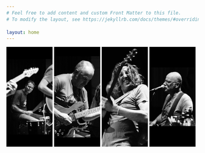 ```yaml
---
# Feel free to add content and custom Front Matter to this file.
# To modify the layout, see https://jekyllrb.com/docs/themes/#overriding-theme-defaults

layout: home
---
```


<p float="left">
  <img src="images/derrick.jpeg" width="24%" />
  <img src="images/jaap.jpeg" width="24%" />
  <img src="images/edo.jpeg" width="24%" />
  <img src="images/joost.jpeg" width="24%" />
</p>  

